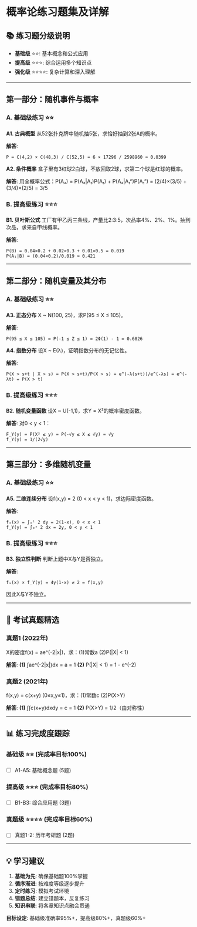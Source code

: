 # 概率论练习题集及详解

## 📚 练习题分级说明

- **基础级** ⭐⭐: 基本概念和公式应用
- **提高级** ⭐⭐⭐: 综合运用多个知识点  
- **强化级** ⭐⭐⭐⭐: 复杂计算和深入理解

---

## 第一部分：随机事件与概率

### A. 基础级练习 ⭐⭐

**A1. 古典概型**
从52张扑克牌中随机抽5张，求恰好抽到2张A的概率。

**解答**:
```
P = C(4,2) × C(48,3) / C(52,5) = 6 × 17296 / 2598960 ≈ 0.0399
```

**A2. 条件概率**
盒子里有3红球2白球，不放回取2球，求第二个球是红球的概率。

**解答**:
用全概率公式：P(A₂) = P(A₂|A₁)P(A₁) + P(A₂|A₁ᶜ)P(A₁ᶜ) = (2/4)×(3/5) + (3/4)×(2/5) = 3/5

### B. 提高级练习 ⭐⭐⭐

**B1. 贝叶斯公式**
工厂有甲乙丙三条线，产量比2:3:5，次品率4%、2%、1%。抽到次品，求来自甲线概率。

**解答**:
```
P(B) = 0.04×0.2 + 0.02×0.3 + 0.01×0.5 = 0.019
P(A₁|B) = (0.04×0.2)/0.019 ≈ 0.421
```

---

## 第二部分：随机变量及其分布

### A. 基础级练习 ⭐⭐

**A3. 正态分布**
X ~ N(100, 25)，求P(95 ≤ X ≤ 105)。

**解答**:
```
P(95 ≤ X ≤ 105) = P(-1 ≤ Z ≤ 1) = 2Φ(1) - 1 = 0.6826
```

**A4. 指数分布**
设X ~ E(λ)，证明指数分布的无记忆性。

**解答**:
```
P(X > s+t | X > s) = P(X > s+t)/P(X > s) = e^(-λ(s+t))/e^(-λs) = e^(-λt) = P(X > t)
```

### B. 提高级练习 ⭐⭐⭐

**B2. 随机变量函数**
设X ~ U(-1,1)，求Y = X²的概率密度函数。

**解答**:
对0 < y < 1：
```
F_Y(y) = P(X² ≤ y) = P(-√y ≤ X ≤ √y) = √y
f_Y(y) = 1/(2√y)
```

---

## 第三部分：多维随机变量

### A. 基础级练习 ⭐⭐

**A5. 二维连续分布**
设f(x,y) = 2 (0 < x < y < 1)，求边际密度函数。

**解答**:
```
fₓ(x) = ∫ₓ¹ 2 dy = 2(1-x), 0 < x < 1
f_Y(y) = ∫₀ʸ 2 dx = 2y, 0 < y < 1
```

### B. 提高级练习 ⭐⭐⭐

**B3. 独立性判断**
判断上题中X与Y是否独立。

**解答**:
```
fₓ(x) × f_Y(y) = 4y(1-x) ≠ 2 = f(x,y)
```
因此X与Y不独立。

---

## 🎯 考试真题精选

### 真题1 (2022年)
X的密度f(x) = ae^(-2|x|)，求：(1)常数a (2)P(|X| < 1)

**解答**:
**(1)** ∫ae^(-2|x|)dx = a = 1
**(2)** P(|X| < 1) = 1 - e^(-2)

### 真题2 (2021年)  
f(x,y) = c(x+y) (0≤x,y≤1)，求：(1)常数c (2)P(X>Y)

**解答**:
**(1)** ∫∫c(x+y)dxdy = c = 1
**(2)** P(X>Y) = 1/2（由对称性）

---

## 📊 练习完成度跟踪

### 基础级 ⭐⭐ (完成率目标100%)
- [ ] A1-A5: 基础概念题 (5题)

### 提高级 ⭐⭐⭐ (完成率目标80%)  
- [ ] B1-B3: 综合应用题 (3题)

### 真题级 ⭐⭐⭐⭐ (完成率目标60%)
- [ ] 真题1-2: 历年考研题 (2题)

---

## 💡 学习建议

1. **基础为先**: 确保基础题100%掌握
2. **循序渐进**: 按难度等级逐步提升
3. **定时练习**: 模拟考试环境
4. **错题总结**: 建立错题本，反复练习
5. **知识串联**: 将各章知识点融会贯通

**目标设定**: 基础级准确率95%+，提高级80%+，真题级60%+